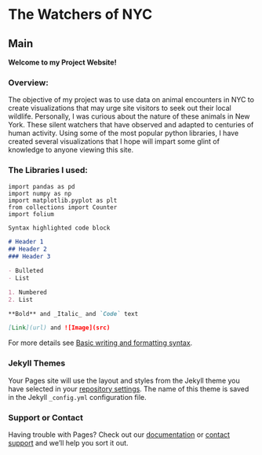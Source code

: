 # The Watchers of NYC

## Main

**Welcome to my Project Website!**

### Overview:

The objective of my project was to use data on animal encounters in NYC to create visualizations that may urge site visitors to seek out their local wildlife. Personally, I was curious about the nature of these animals in New York. These silent watchers that have observed and adapted to centuries of human activity. Using some of the most popular python libraries, I have created several visualizations that I hope will impart some glint of knowledge to anyone viewing this site.

### The Libraries I used:
```
import pandas as pd
import numpy as np
import matplotlib.pyplot as plt
from collections import Counter
import folium
```


```markdown
Syntax highlighted code block

# Header 1
## Header 2
### Header 3

- Bulleted
- List

1. Numbered
2. List

**Bold** and _Italic_ and `Code` text

[Link](url) and ![Image](src)
```

For more details see [Basic writing and formatting syntax](https://docs.github.com/en/github/writing-on-github/getting-started-with-writing-and-formatting-on-github/basic-writing-and-formatting-syntax).

### Jekyll Themes

Your Pages site will use the layout and styles from the Jekyll theme you have selected in your [repository settings](https://github.com/knite96/WatchersNYC/settings/pages). The name of this theme is saved in the Jekyll `_config.yml` configuration file.

### Support or Contact

Having trouble with Pages? Check out our [documentation](https://docs.github.com/categories/github-pages-basics/) or [contact support](https://support.github.com/contact) and we’ll help you sort it out.

